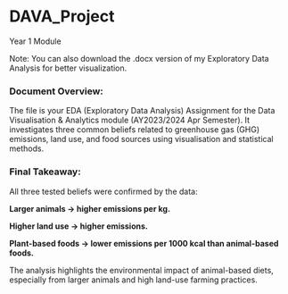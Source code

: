 # DAVA_Project
Year 1 Module

Note:
You can also download the .docx version of my Exploratory Data Analysis for better visualization.


### Document Overview:
The file is your EDA (Exploratory Data Analysis) Assignment for the Data Visualisation & Analytics module (AY2023/2024 Apr Semester). It investigates three common beliefs related to greenhouse gas (GHG) emissions, land use, and food sources using visualisation and statistical methods.

### Final Takeaway:
All three tested beliefs were confirmed by the data:

  **Larger animals → higher emissions per kg.**

  **Higher land use → higher emissions.**

  **Plant-based foods → lower emissions per 1000 kcal than animal-based foods.**

The analysis highlights the environmental impact of animal-based diets, especially from larger animals and high land-use farming practices.
